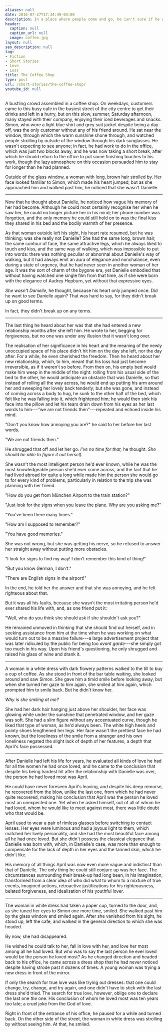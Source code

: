 ```yaml
---
aliases: null
date: 2016-07-27T17:34:49-04:00
description: In a place where people come and go, he isn't sure if he wants to bump into her
header:
  caption: null
  caption_url: null
  image: coffee.jpg
layout: null
seo_description: null
tag:
- Fiction
- Short Stories
- Love
- Loss
title: The Coffee Shop
type: post
url: /short-stories/the-coffee-shop/
youtube_id: null
---
```


A bustling crowd assembled in a coffee shop. On weekdays, customers came to this busy cafe in the busiest street of the city centre to get their drinks and left in a hurry, but on this slow, summer, Saturday afternoon, many stayed with their company, enjoying their iced beverages and snacks. Simon, who wore a light blue shirt and grey suit jacket despite being a day-off, was the only customer without any of his friend around. He sat near the window, through which the warm sunshine shone through, and watched people strolling by outside of the window through his dark sunglasses. He wasn't expecting to see anyone; in fact, he had work to do in the office, which was just two blocks away, and he was now taking a short break, after which he should return to the office to put some finishing touches to his work, though the lazy atmosphere on this occasion persuaded him to stay for longer than he had planned.

Outside of the glass window, a woman with long, brown hair strolled by. Her face looked familiar to Simon, which made his heart jumped, but as she approached him and walked past him, he noticed that she wasn't Danielle.

***

Now that he thought about Danielle, he noticed how vague his memory of her had become. Although he could most certainly recognise her when he saw her, he could no longer picture her in his mind; her phone number was forgotten, and the only memory he could still hold on to was the final kiss they shared in his bed and the bodily warmth of her presence.

As that woman outside left his sight, his heart rate resumed, but he was thinking: was she really not Danielle? She had the same long, brown hair, the same contour of face, the same attractive legs, which he always liked to touch and kiss, and the same way of walking, which was impossible to put into words: there was nothing peculiar or abnormal about Danielle's way of walking, but it had always emit an aura of elegance and nonchalance, even during a state of urgency, that he had never seen in another woman of her age. It was the sort of charm of the bygone era, yet Danielle embodied that without having watched one single film from that time, as if she were born with the elegance of Audrey Hepburn, yet without that expressive eyes.

*She wasn't Danielle,* he thought, because his heart only jumped once. Did he want to see Danielle again? That was hard to say, for they didn't break up on good terms.

In fact, they didn't break up on any terms.

***

The last thing he heard about her was that she had entered a new relationship months after she left him. He wrote to her, begging for forgiveness, but no one was under any illusion that it wasn't long over.

The realisation of her significance in his heart and the meaning of the newly unoccupied space of his place didn't hit him on the day she left, nor the day after. For a while, he even cherished the freedom. Then he heard about her new relationship, which, to him, meant that his loss had just become irreversible, as if it weren't so before. From then on, his empty bed would make him weep in the middle of the night: rolling from his usual side of the bed to the other, he would anticipate an obstacle that was Danielle, so that instead of rolling all the way across, he would end up putting his arm around her and sweeping her lovely back tenderly; but she was gone, and instead of coming across a body to hug, he sunk to the other half of the bed, which felt like he was falling into it, which frightened him; he would then sink his face into the pillow and let his tears drain down from his eyes as her last words to him---"we are not friends then"---repeated and echoed inside his mind.

"Don't you know how annoying you are?" he said to her before her last words.

"We are not friends then."

He shrugged that off and let her go. *I've no time for that,* he thought. *She should be able to figure it out herself.*

She wasn't the most intelligent person he'd ever known, while he was the most knowledgeable person she'd ever come across, and the fact that he had lived abroad for quite a long while made him the person she would go to for every kind of problems, particularly in relation to the trip she was planning with her friend.

"How do you get from München Airport to the train station?"

"Just look for the signs when you leave the plane. Why are you asking me?"

"You've been there many times."

"How am I supposed to remember?"

"You have good memories."

She was not wrong, but she was getting his nerve, so he refused to answer her straight away without putting more obstacles.

"I look for signs to find my way! I don't remember this kind of thing!"

"But you know German, I don't."

"There are English signs in the airport!"

In the end, he told her the answer and that she was annoying, and he felt righteous about that.

But it was all his faults, because she wasn't the most irritating person he'd ever shared his life with, and, as one friend put it:

"Well, who do you think she should ask if she shouldn't ask you?"

He remained unmoved in thinking that she should find out herself, and in seeking assistance from him at the time when he was working on what would turn out to be a massive failure---a large advertisement project that was later ridiculed by the public for being too *avant garde*---she simply got too much in his way. Upon his friend's questioning, he only shrugged and raised his glass of wine and drank it.

***

A woman in a white dress with dark flowery patterns walked to the till to buy a cup of coffee. As she stood in front of the bar table waiting, she looked around and saw Simon. She gave him a timid smile before looking away, but when she turned her gaze to him again, she smiled at him again, which prompted him to smile back. But he didn't know her.

*Why is she smiling at me?*

She had her dark hair hanging just above her shoulder, her face was glowing white under the sunshine that penetrated window, and her gaze was soft. She had a slim figure without any accentuated curve, though he liked that type of woman, as he'd always been. The white high heels and pointy shoes lengthened her legs. Her face wasn't the prettiest face he had known, but the loveliness of the smile from a stranger and his own loneliness negated the slight lack of depth of her features, a depth that April's face possessed.

***

After Danielle had left his life for years, he evaluated all kinds of love he had for all the women he had once loved, and he came to the conclusion that despite his being hardest hit after the relationship with Danielle was over, the person he had loved most was April.

He could have never foreseen April's leaving, and despite his deep remorse, he recovered from the blow, unlike the last one, from which he had never quite recovered, making his conclusion that April was the person he loved most an unexpected one. Yet when he asked himself, out of all of whom he had loved, whom he would like to meet against most, there was little doubt who that would be.

April used to wear a pair of rimless glasses before switching to contact lenses. Her eyes were luminous and had a joyous light to them, which matched her lively personality, and she had the most beautiful face among all he had once loved. But she didn't possess the classical elegance that Danielle was born with, which, in Danielle's case, was more than enough to compensate for the lack of depth in her eyes and the tanned skin, which he didn't like.

His memory of all things April was now even more vague and indistinct than that of Danielle. The only thing he could still conjure up was her face. The circumstances surrounding their break-up had long been, in his imagination, transformed from a clear idea of who did what to whom to a mixture of true events, imagined actions, retroactive justifications for his righteousness, belated forgiveness, and idealisation of his youthful lover.

***

The woman in white dress had taken a paper cup, turned to the door, and, as she tuned her eyes to Simon one more time, smiled. She walked past him by the glass window and smiled again. After she vanished from his sight, he stood up, left the cafe, and walked in the general direction to which she was headed.

By now, she had disappeared.

He wished he could talk to her, fall in love with her, and love her most among all he had loved. But who was to say the last person he ever loved would be the person he loved most? As he changed direction and headed back to his office, he came across a dress shop that he had never noticed despite having strode past it dozens of times. A young woman was trying a new dress in front of the mirror.

If only the search for true love was like trying out dresses: that one could change, try, change, and try again, and one didn't have to stick with the last dress she'd tried. The search for true love, however, oblige one to declare the last one *the* one. His conclusion of whom he loved most was ten years too late; a cruel joke from the God of love.

Right in front of the entrance of his office, he paused for a while and turned back. On the other side of the street, the woman in white dress was strolling by without seeing him. At that, he smiled.
